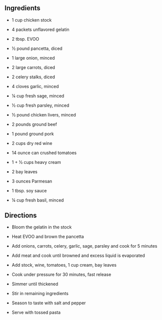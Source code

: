 # 

## Ingredients

- 1 cup chicken stock

- 4 packets unflavored gelatin

- 2 tbsp. EVOO

- ½ pound pancetta, diced

- 1 large onion, minced

- 2 large carrots, diced

- 2 celery stalks, diced

- 4 cloves garlic, minced

- ¼ cup fresh sage, minced

- ½ cup fresh parsley, minced

- ½ pound chicken livers, minced

- 2 pounds ground beef

- 1 pound ground pork

- 2 cups dry red wine

- 14 ounce can crushed tomatoes

- 1 + ½ cups heavy cream

- 2 bay leaves

- 3 ounces Parmesan

- 1 tbsp. soy sauce

- ¼ cup fresh basil, minced

## Directions

- Bloom the gelatin in the stock

- Heat EVOO and brown the pancetta

- Add onions, carrots, celery, garlic, sage, parsley and cook for 5
    minutes

- Add meat and cook until browned and excess liquid is evaporated

- Add stock, wine, tomatoes, 1 cup cream, bay leaves

- Cook under pressure for 30 minutes, fast release

- Simmer until thickened

- Stir in remaining ingredients

- Season to taste with salt and pepper

- Serve with tossed pasta

